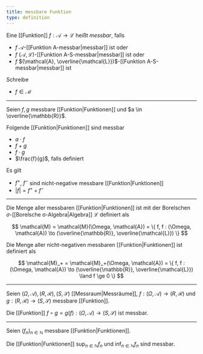 ```yaml
---
title: messbare Funktion
type: definition
---
```


Eine [[Funktion]] $f : \mathcal{A} \to \mathcal{L}$ heißt *messbar*, falls
- $f$ $\mathcal{A}$-[[Funktion A-messbar|messbar]] ist oder
- $f$ $(\mathcal{A}, \mathcal{L})$-[[Funktion A-S-messbar|messbar]] ist oder
- $f$ $(\mathcal{A}, \overline{\mathcal{L}})$-[[Funktion A-S-messbar|messbar]] ist

Schreibe
- $f \in \mathcal{M}$

---

Seien $f, g$ messbare [[Funktion|Funktionen]] und $a \in \overline{\mathbb{R}}$.

Folgende [[Funktion|Funktionen]] sind messbar
- $a \cdot f$
- $f + g$
- $f \cdot g$
- $\frac{f}{g}$, falls definiert

Es gilt
- $f^+$, $f^-$ sind nicht-negative messbare [[Funktion|Funktionen]]
- $|f| = f^+ + f^-$

---

Die Menge aller messbaren [[Funktion|Funktionen]] ist mit der Borelschen $\sigma$-[[Borelsche σ-Algebra|Algebra]] $\mathcal{L}$ definiert als

$$
	\mathcal{M} = \mathcal{M}(\Omega, \mathcal{A}) = \{ f, f : (\Omega, \mathcal{A}) \to (\overline{\mathbb{R}}, \overline{\mathcal{L}}) \}
$$

Die Menge aller nicht-negativen messbaren [[Funktion|Funktionen]] ist definiert als

$$
	\mathcal{M}_+ = \mathcal{M}_+(\Omega, \mathcal{A}) = \{ f, f : (\Omega, \mathcal{A}) \to (\overline{\mathbb{R}}, \overline{\mathcal{L}}) \land f \ge 0 \}
$$

---

Seien $(\Omega, \mathcal{A}), (R, \mathcal{R}), (S, \mathscr{S})$ [[Messraum|Messräume]], $f : (\Omega, \mathcal{A}) \to (R, \mathcal{R})$ und $g : (R, \mathcal{R}) \to (S, \mathscr{S})$ messbare [[Funktion]].

Die [[Funktion]] $f \circ g = g(f) : (\Omega, \mathcal{A}) \to (S, \mathscr{S})$ ist messbar.

---

Seien $(f_n)_{n \in \mathbb{N}}$ messbare [[Funktion|Funktionen]].

Die [[Funktion|Funktionen]] $\sup_{n \in \mathbb{N}} f_n$ und $\inf_{n \in \mathbb{N}} f_n$ sind messbar.